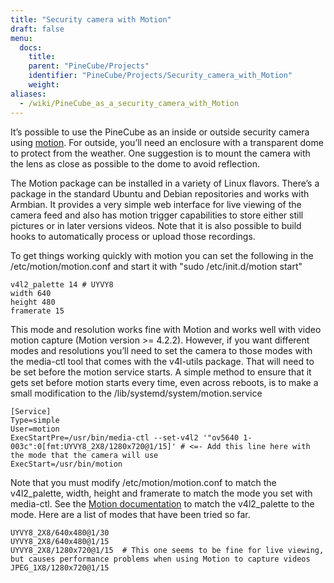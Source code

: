 ```yaml
---
title: "Security camera with Motion"
draft: false
menu:
  docs:
    title:
    parent: "PineCube/Projects"
    identifier: "PineCube/Projects/Security_camera_with_Motion"
    weight:
aliases:
  - /wiki/PineCube_as_a_security_camera_with_Motion
---
```


It’s possible to use the PineCube as an inside or outside security camera using [motion](https://motion-project.github.io/index.html). For outside, you’ll need an enclosure with a transparent dome to protect from the weather. One suggestion is to mount the camera with the lens as close as possible to the dome to avoid reflection.

The Motion package can be installed in a variety of Linux flavors. There’s a package in the standard Ubuntu and Debian repositories and works with Armbian. It provides a very simple web interface for live viewing of the camera feed and also has motion trigger capabilities to store either still pictures or in later versions videos. Note that it is also possible to build hooks to automatically process or upload those recordings.

To get things working quickly with motion you can set the following in the /etc/motion/motion.conf and start it with "sudo /etc/init.d/motion start"

    v4l2_palette 14 # UYVY8
    width 640
    height 480
    framerate 15

This mode and resolution works fine with Motion and works well with video motion capture (Motion version >= 4.2.2). However, if you want different modes and resolutions you’ll need to set the camera to those modes with the media-ctl tool that comes with the v4l-utils package. That will need to be set before the motion service starts. A simple method to ensure that it gets set before motion starts every time, even across reboots, is to make a small modification to the /lib/systemd/system/motion.service

```
[Service]
Type=simple
User=motion
ExecStartPre=/usr/bin/media-ctl --set-v4l2 '"ov5640 1-003c":0[fmt:UYVY8_2X8/1280x720@1/15]' # <=- Add this line here with the mode that the camera will use
ExecStart=/usr/bin/motion
```

Note that you must modify /etc/motion/motion.conf to match the v4l2_palette, width, height and framerate to match the mode you set with media-ctl. See the [Motion documentation](https://motion-project.github.io/motion_config.html#v4l2_palette) to match the v4l2_palette to the mode. Here are a list of modes that have been tried so far.

```
UYVY8_2X8/640x480@1/30
UYVY8_2X8/640x480@1/15
UYVY8_2X8/1280x720@1/15  # This one seems to be fine for live viewing, but causes performance problems when using Motion to capture videos
JPEG_1X8/1280x720@1/15
```
